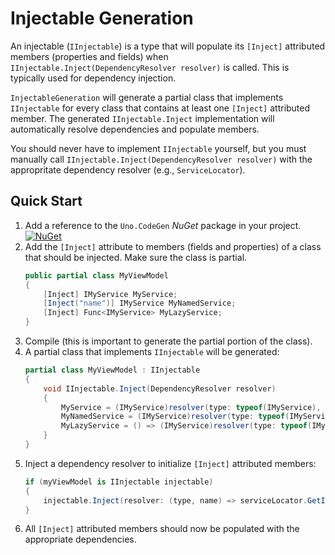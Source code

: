 ﻿# Injectable Generation

An injectable (`IInjectable`) is a type that will populate its `[Inject]` attributed members (properties and fields) when `IInjectable.Inject(DependencyResolver resolver)` is called. This is typically used for dependency injection.

`InjectableGeneration` will generate a partial class that implements `IInjectable` for every class that contains at least one `[Inject]` attributed member. The generated `IInjectable.Inject` implementation will automatically resolve dependencies and populate members.

You should never have to implement `IInjectable` yourself, but you must manually call `IInjectable.Inject(DependencyResolver resolver)` with the appropritate dependency resolver (e.g., `ServiceLocator`).

## Quick Start

1. Add a reference to the `Uno.CodeGen` _NuGet_ package in your project.
   [![NuGet](https://img.shields.io/nuget/v/Uno.CodeGen.svg)](https://www.nuget.org/packages/Uno.CodeGen/)
1. Add the `[Inject]` attribute to members (fields and properties) of a class that should be injected. Make sure the class is partial.
    ```csharp
    public partial class MyViewModel
    {
        [Inject] IMyService MyService;
        [Inject("name")] IMyService MyNamedService;
        [Inject] Func<IMyService> MyLazyService;
    }
    ```
1. Compile (this is important to generate the partial portion of the class).
1. A partial class that implements `IInjectable` will be generated:
    ```csharp
    partial class MyViewModel : IInjectable
    {
        void IInjectable.Inject(DependencyResolver resolver)
        {
            MyService = (IMyService)resolver(type: typeof(IMyService), name: null);
            MyNamedService = (IMyService)resolver(type: typeof(IMyService), name: "name");
            MyLazyService = () => (IMyService)resolver(type: typeof(IMyService), name: null);
        } 
    }
    ```
1. Inject a dependency resolver to initialize `[Inject]` attributed members:
    ```csharp
    if (myViewModel is IInjectable injectable)
    {        
        injectable.Inject(resolver: (type, name) => serviceLocator.GetInstance(type, name));
    }
    ```
1. All `[Inject]` attributed members should now be populated with the appropriate dependencies.